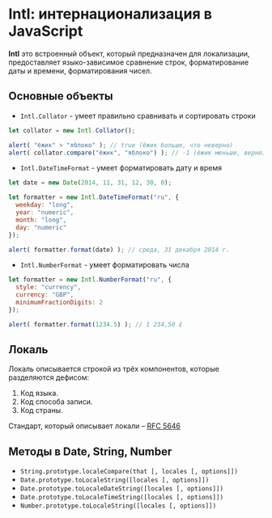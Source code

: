 # Intl: интернационализация в JavaScript

**Intl** это встроенный объект, который предназначен для локализации, предоставляет языко-зависимое
сравнение строк, форматирование даты и времени, форматирования чисел.

## Основные объекты

- `Intl.Collator` - умеет правильно сравнивать и сортировать строки
```js
let collator = new Intl.Collator();

alert( "ёжик" > "яблоко" ); // true (ёжик больше, что неверно)
alert( collator.compare("ёжик", "яблоко") ); // -1 (ёжик меньше, верно)
```
- `Intl.DateTimeFormat` - умеет форматировать дату и время
```js
let date = new Date(2014, 11, 31, 12, 30, 0);

let formatter = new Intl.DateTimeFormat("ru", {
  weekday: "long",
  year: "numeric",
  month: "long",
  day: "numeric"
});

alert( formatter.format(date) ); // среда, 31 декабря 2014 г.
```
- `Intl.NumberFormat` - умеет форматировать числа
```js
let formatter = new Intl.NumberFormat("ru", {
  style: "currency",
  currency: "GBP",
  minimumFractionDigits: 2
});

alert( formatter.format(1234.5) ); // 1 234,50 £
```

## Локаль

Локаль описывается строкой из трёх компонентов, которые разделяются дефисом:

1. Код языка.
2. Код способа записи.
3. Код страны.

Стандарт, который описывает локали – [RFC 5646](https://datatracker.ietf.org/doc/html/rfc5646)

## Методы в Date, String, Number

- `String.prototype.localeCompare(that [, locales [, options]])`
- `Date.prototype.toLocaleString([locales [, options]])`
- `Date.prototype.toLocaleDateString([locales [, options]])`
- `Date.prototype.toLocaleTimeString([locales [, options]])`
- `Number.prototype.toLocaleString([locales [, options]])`
